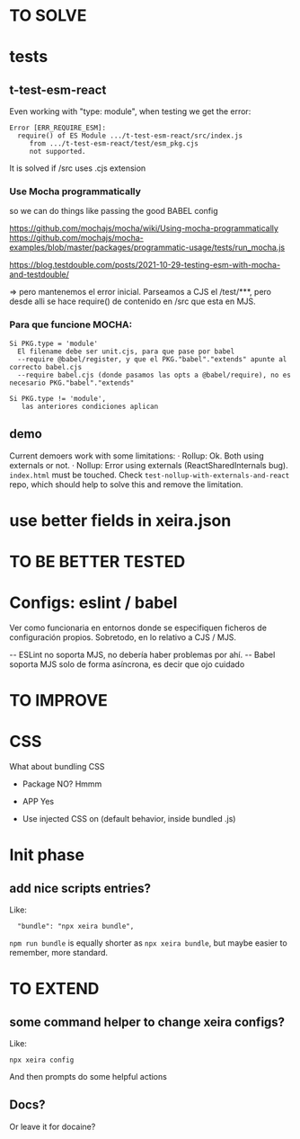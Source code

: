 # TO SOLVE

# tests

## t-test-esm-react
 
Even working with "type: module", when testing we get the error:

```
Error [ERR_REQUIRE_ESM]: 
  require() of ES Module .../t-test-esm-react/src/index.js 
     from .../t-test-esm-react/test/esm_pkg.cjs 
     not supported.
```

It is solved if /src uses .cjs extension


### Use Mocha programmatically

  so we can do things like passing the good BABEL config

  https://github.com/mochajs/mocha/wiki/Using-mocha-programmatically
  https://github.com/mochajs/mocha-examples/blob/master/packages/programmatic-usage/tests/run_mocha.js

  https://blog.testdouble.com/posts/2021-10-29-testing-esm-with-mocha-and-testdouble/

  => pero mantenemos el error inicial. Parseamos a CJS el /test/***, pero desde alli se
    hace require() de contenido en /src que esta en MJS.

### Para que funcione MOCHA:
     
    Si PKG.type = 'module'
      El filename debe ser unit.cjs, para que pase por babel
      --require @babel/register, y que el PKG."babel"."extends" apunte al correcto babel.cjs
      --require babel.cjs (donde pasamos las opts a @babel/require), no es necesario PKG."babel"."extends"
    
    Si PKG.type != 'module',
       las anteriores condiciones aplican




## demo

Current demoers work with some limitations:
· Rollup: Ok. Both using externals or not.
· Nollup: Error using externals (ReactSharedInternals bug).
          `index.html` must be touched.
          Check `test-nollup-with-externals-and-react` repo,
            which should help to solve this and remove the limitation.

# use better fields in xeira.json


# TO BE BETTER TESTED

# Configs: eslint / babel

  Ver como funcionaria en entornos donde se especifiquen ficheros de configuración propios.
  Sobretodo, en lo relativo a CJS / MJS. 

  -- ESLint no soporta MJS, no debería haber problemas por ahí.
  -- Babel soporta MJS solo de forma asíncrona, es decir que ojo cuidado

# TO IMPROVE


# CSS

What about bundling CSS
  - Package NO? Hmmm
  - APP Yes

  - Use injected CSS on <head> (default behavior, inside bundled .js)

# Init phase

## add nice scripts entries?

Like:

```
  "bundle": "npx xeira bundle",
```

`npm run bundle` is equally shorter as `npx xeira bundle`, but maybe easier to remember, more standard.




# TO EXTEND

## some command helper to change xeira configs?

Like:

```
npx xeira config
```

And then prompts do some helpful actions

## Docs?

Or leave it for docaine?

